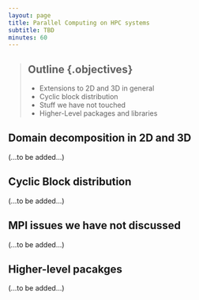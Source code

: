 ```yaml
---
layout: page
title: Parallel Computing on HPC systems
subtitle: TBD
minutes: 60
---
```

> ##  Outline {.objectives}
> * Extensions to 2D and 3D in general
> * Cyclic block distribution
> * Stuff we have not touched
> * Higher-Level packages and libraries

## Domain decomposition in 2D and 3D

(...to be added...)

## Cyclic Block distribution

(...to be added...)

## MPI issues we have not discussed

(...to be added...)

## Higher-level pacakges

(...to be added...)

